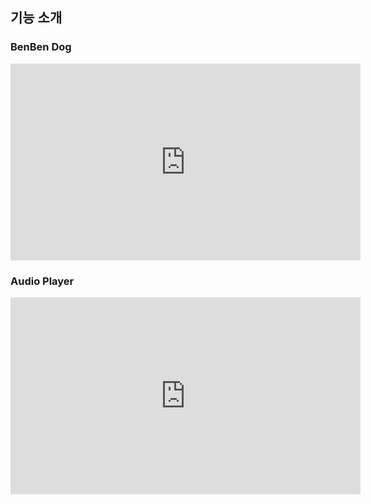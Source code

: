 ## 기능 소개
### BenBen Dog
<iframe width="560" height="315" src="https://www.youtube.com/embed/9rXaqEFHh1w" frameborder="0" allowfullscreen></iframe>

### Audio Player
<iframe width="560" height="315" src="https://www.youtube.com/embed/AnRUG3Nmp18" frameborder="0" allowfullscreen></iframe>